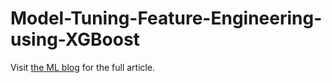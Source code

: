 # Model-Tuning-Feature-Engineering-using-XGBoost
Visit [the ML blog](https://medium.com/themlblog) for the full article.
